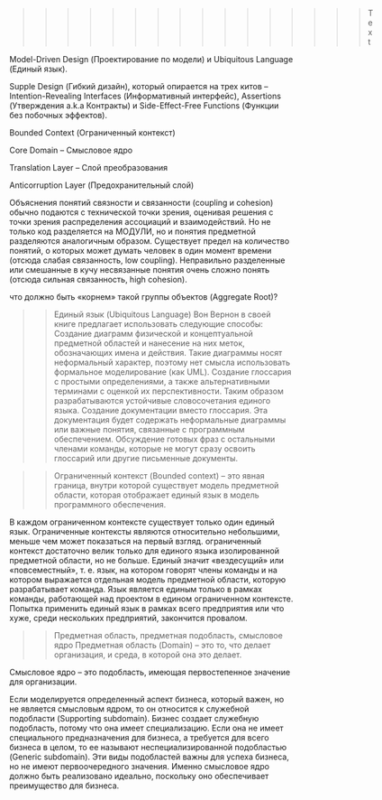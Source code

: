 ﻿>>>>>>>>>>>>>>>> Text

Model-Driven Design (Проектирование по модели) и Ubiquitous Language (Единый язык).

Supple Design (Гибкий дизайн), который опирается на трех китов – Intention-Revealing Interfaces (Информативный интерфейс), Assertions (Утверждения a.k.a Контракты) и Side-Effect-Free Functions (Функции без побочных эффектов).

Bounded Context (Ограниченный контекст)

Core Domain – Смысловое ядро

Translation Layer – Слой преобразования

Anticorruption Layer (Предохранительный слой)

Объяснения понятий связности и связанности (coupling и cohesion) обычно подаются с технической точки зрения, оценивая решения с точки зрения распределения ассоциаций и взаимодействий. Но не только код разделяется на МОДУЛИ, но и понятия предметной разделяются аналогичным образом. Существует предел на количество понятий, о которых может думать человек в один момент времени (отсюда слабая связанность, low coupling). Неправильно разделенные или смешанные в кучу несвязанные понятия очень сложно понять (отсюда сильная связанность, high cohesion).

что должно быть «корнем» такой группы объектов (Aggregate Root)?



>> Единый язык (Ubiquitous Language)
Вон Вернон в своей книге предлагает использовать следующие способы:
Создание диаграмм физической и концептуальной предметной областей и нанесение на них меток, обозначающих имена и действия. Такие диаграммы носят неформальный характер, поэтому нет смысла использовать формальное моделирование (как UML).
Создание глоссария с простыми определениями, а также альтернативными терминами с оценкой их перспективности. Таким образом разрабатываются устойчивые словосочетания единого языка.
Создание документации вместо глоссария. Эта документация будет содержать неформальные диаграммы или важные понятия, связанные с программным обеспечением.
Обсуждение готовых фраз с остальными членами команды, которые не могут сразу освоить глоссарий или другие письменные документы.


>> Ограниченный контекст (Bounded context)
– это явная граница, внутри которой существует модель предметной области, которая отображает единый язык в модель программного обеспечения.

В каждом ограниченном контексте существует только один единый язык.
Ограниченные контексты являются относительно небольшими, меньше чем может показаться на первый взгляд. ограниченный контекст достаточно велик только для единого языка изолированной предметной области, но не больше.
Единый значит «вездесущий» или «повсеместный», т. е. язык, на котором говорят члены команды и на котором выражается отдельная модель предметной области, которую разрабатывает команда.
Язык является единым только в рамках команды, работающей над проектом в едином ограниченном контексте.
Попытка применить единый язык в рамках всего предприятия или что хуже, среди нескольких предприятий, закончится провалом.

>> Предметная область, предметная подобласть, смысловое ядро
Предметная область (Domain) – это то, что делает организация, и среда, в которой она это делает.

Смысловое ядро – это подобласть, имеющая первостепенное значение для организации. 

Если моделируется определенный аспект бизнеса, который важен, но не является смысловым ядром, то он относится к служебной подобласти (Supporting subdomain). Бизнес создает служебную подобласть, потому что она имеет специализацию. Если она не имеет специального предназначения для бизнеса, а требуется для всего бизнеса в целом, то ее называют неспециализированной подобластью (Generic subdomain). Эти виды подобластей важны для успеха бизнеса, но не имеют первоочередного значения. Именно смысловое ядро должно быть реализовано идеально, поскольку оно обеспечивает преимущество для бизнеса.






